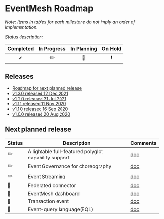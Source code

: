 
# EventMesh Roadmap

_Note: Items in tables for each milestone do not imply an order of implementation._

_Status description:_

| Completed | In Progress | In Planning | On Hold |
| :--: | :--: |  :--: | :--: |
| ✔ | ✏️ | 🚩 | ❗️|

## Releases

- [Roadmap for next planned release](#plan)
- [v1.3.0 released 12 Dec 2021](https://github.com/apache/incubator-eventmesh/releases/tag/v1.3.0)
- [v1.2.0 released 31 Jul 2021](https://github.com/apache/incubator-eventmesh/releases/tag/v1.2.0)
- [v1.1.1 released 11 Nov 2020](https://github.com/apache/incubator-eventmesh/releases/tag/v1.1.1)
- [v1.1.0 released 16 Sep 2020](https://github.com/apache/incubator-eventmesh/releases/tag/v1.1.0)
- [v1.0.0 released 20 Aug 2020](https://github.com/apache/incubator-eventmesh/releases/tag/v1.0.0)

## <a name="plan"></a> Next planned release

| Status | Description | Comments |
| --- | --- |  --- |
| ✏️️| A lightable full-featured polyglot capability support | [doc](https://github.com/apache/incubator-eventmesh/issues/417)  |
| ✏️️| Event Governance for choreography | [doc](https://github.com/apache/incubator-eventmesh/blob/master/docs/en/features/eventmesh-workflow-design.md)  |
| ✏️️| Event Streaming | [doc](https://github.com/apache/incubator-eventmesh/issues/676)  |
| 🚩| Federated connector | [doc](https://github.com/apache/incubator-eventmesh/issues/577)  |
| 🚩| EventMesh dashboard | [doc](https://github.com/apache/incubator-eventmesh/issues/700)  |
| 🚩| Transaction event  | [doc](https://github.com/apache/incubator-eventmesh/issues/697)  |
| 🚩| Event-query language(EQL)  | [doc](https://www.elastic.co/cn/blog/introducing-event-query-language)  |

